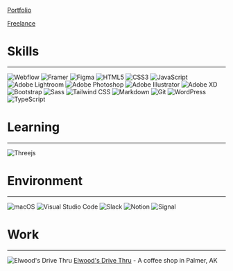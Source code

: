 
[Portfolio](https://www.tombeadie.com/)

[Freelance](https://www.atomic82.com/)


<script type="module" src="https://unpkg.com/@splinetool/viewer@0.9.374/build/spline-viewer.js"></script>
<spline-viewer loading-anim url="https://prod.spline.design/SWHxHCvqcdvMtqt5/scene.splinecode"></spline-viewer>


# Skills
----
![Webflow](https://a11ybadges.com/badge?logo=webflow)
![Framer](https://a11ybadges.com/badge?logo=framer)
![Figma](https://a11ybadges.com/badge?logo=figma)
![HTML5](https://a11ybadges.com/badge?logo=html5)
![CSS3](https://a11ybadges.com/badge?logo=css3)
![JavaScript](https://a11ybadges.com/badge?logo=javascript)
![Adobe Lightroom](https://a11ybadges.com/badge?logo=adobelightroom)
![Adobe Photoshop](https://a11ybadges.com/badge?logo=adobephotoshop)
![Adobe Illustrator](https://a11ybadges.com/badge?logo=adobeillustrator)
![Adobe XD](https://a11ybadges.com/badge?logo=adobexd)
![Bootstrap](https://a11ybadges.com/badge?logo=bootstrap)
![Sass](https://a11ybadges.com/badge?logo=sass)
![Tailwind CSS](https://a11ybadges.com/badge?logo=tailwindcss)
![Markdown](https://img.shields.io/badge/markdown-%23000000.svg?style=for-the-badge&logo=markdown&logoColor=white)
![Git](https://img.shields.io/badge/git-%23F05033.svg?style=for-the-badge&logo=git&logoColor=white)
![WordPress](https://a11ybadges.com/badge?logo=wordpress)
![TypeScript](https://img.shields.io/badge/typescript-%23007ACC.svg?style=for-the-badge&logo=typescript&logoColor=white)

# Learning
----
![Threejs](https://img.shields.io/badge/threejs-black?style=for-the-badge&logo=three.js&logoColor=white)

# Environment
----
![macOS](https://img.shields.io/badge/mac%20os-000000?style=for-the-badge&logo=macos&logoColor=F0F0F0)
![Visual Studio Code](https://img.shields.io/badge/Visual%20Studio%20Code-0078d7.svg?style=for-the-badge&logo=visual-studio-code&logoColor=white)
![Slack](https://a11ybadges.com/badge?logo=slack)
![Notion](https://a11ybadges.com/badge?logo=notion)
![Signal](https://a11ybadges.com/badge?logo=signal)

# Work
----
![Elwood's Drive Thru](https://github.com/Atomic82/Atomic82/assets/91224202/895dcfae-0c59-4fc9-a35e-9e5d71983fa9)
 [Elwood's Drive Thru](https://www.elwoodsdrivethru.com/)  - A coffee shop in Palmer, AK


